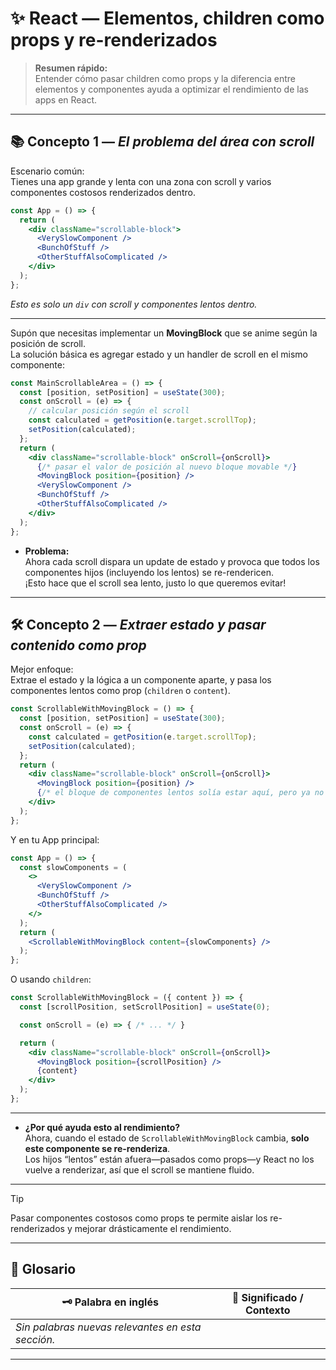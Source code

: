 # ✨ React — Elementos, children como props y re-renderizados

> **Resumen rápido:**  
> Entender cómo pasar children como props y la diferencia entre elementos y componentes ayuda a optimizar el rendimiento de las apps en React.

---

## 📚 Concepto 1 — _El problema del área con scroll_

Escenario común:  
Tienes una app grande y lenta con una zona con scroll y varios componentes costosos renderizados dentro.

```jsx
const App = () => {
  return (
    <div className="scrollable-block">
      <VerySlowComponent />
      <BunchOfStuff />
      <OtherStuffAlsoComplicated />
    </div>
  );
};
```
*Esto es solo un `div` con scroll y componentes lentos dentro.*

---

Supón que necesitas implementar un **MovingBlock** que se anime según la posición de scroll.  
La solución básica es agregar estado y un handler de scroll en el mismo componente:

```jsx
const MainScrollableArea = () => {
  const [position, setPosition] = useState(300);
  const onScroll = (e) => {
    // calcular posición según el scroll
    const calculated = getPosition(e.target.scrollTop);
    setPosition(calculated);
  };
  return (
    <div className="scrollable-block" onScroll={onScroll}>
      {/* pasar el valor de posición al nuevo bloque movable */}
      <MovingBlock position={position} />
      <VerySlowComponent />
      <BunchOfStuff />
      <OtherStuffAlsoComplicated />
    </div>
  );
};
```

- **Problema:**  
  Ahora cada scroll dispara un update de estado y provoca que todos los componentes hijos (incluyendo los lentos) se re-rendericen.  
  ¡Esto hace que el scroll sea lento, justo lo que queremos evitar!

---

## 🛠️ Concepto 2 — _Extraer estado y pasar contenido como prop_

Mejor enfoque:  
Extrae el estado y la lógica a un componente aparte, y pasa los componentes lentos como prop (`children` o `content`).

```jsx
const ScrollableWithMovingBlock = () => {
  const [position, setPosition] = useState(300);
  const onScroll = (e) => {
    const calculated = getPosition(e.target.scrollTop);
    setPosition(calculated);
  };
  return (
    <div className="scrollable-block" onScroll={onScroll}>
      <MovingBlock position={position} />
      {/* el bloque de componentes lentos solía estar aquí, pero ya no */}
    </div>
  );
};
```

Y en tu App principal:

```jsx
const App = () => {
  const slowComponents = (
    <>
      <VerySlowComponent />
      <BunchOfStuff />
      <OtherStuffAlsoComplicated />
    </>
  );
  return (
    <ScrollableWithMovingBlock content={slowComponents} />
  );
};
```
O usando `children`:

```jsx
const ScrollableWithMovingBlock = ({ content }) => {
  const [scrollPosition, setScrollPosition] = useState(0);

  const onScroll = (e) => { /* ... */ }

  return (
    <div className="scrollable-block" onScroll={onScroll}>
      <MovingBlock position={scrollPosition} />
      {content}
    </div>
  );
};
```

---

- **¿Por qué ayuda esto al rendimiento?**  
  Ahora, cuando el estado de `ScrollableWithMovingBlock` cambia, **solo este componente se re-renderiza**.  
  Los hijos “lentos” están afuera—pasados como props—y React no los vuelve a renderizar, así que el scroll se mantiene fluido.

---

> [!TIP]  
> Pasar componentes costosos como props te permite aislar los re-renderizados y mejorar drásticamente el rendimiento.

---

## 📖 Glosario

| 🗝️ Palabra en inglés | 📝 Significado / Contexto            |
|----------------------|--------------------------------------|
| _Sin palabras nuevas relevantes en esta sección._           |

---
